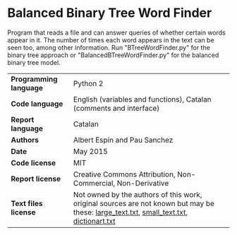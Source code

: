 # Balanced Binary Tree Word Finder
Program that reads a file and can answer queries of whether certain words appear in it. The number of times each word appears in the text can be seen too, among other information. Run "BTreeWordFinder.py" for the binary tree approach or "BalancedBTreeWordFinder.py" for the balanced binary tree model.


| | | |
|-|-|-|
| **Programming language**  | Python 2 |
| **Code language**   | English (variables and functions), Catalan (comments and interface) |
| **Report language**  | Catalan |
| **Authors** | Albert Espín and Pau Sanchez |
| **Date**  | May 2015  |
| **Code license**  | MIT |
| **Report license**  | Creative Commons Attribution, Non-Commercial, Non-Derivative |
| **Text files license**  | Not owned by the authors of this work, original sources are not known but may be these: [large_text.txt](algs4.cs.princeton.edu/32bst), [small_text.txt](https://en.wikipedia.org/wiki/Binary_search_tree), [dictionart.txt](www.public.asu.edu/~dgilfill/ferguson/ASPSITE/DICTIONARY)  |

